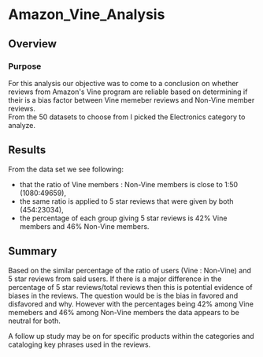 # Amazon_Vine_Analysis   
## Overview   
### Purpose   
For this analysis our objective was to come to a conclusion on whether reviews from Amazon's Vine program are reliable based on determining if their is a bias factor between Vine memeber reviews and Non-Vine member reviews.   
From the 50 datasets to choose from I picked the Electronics category to analyze.   


## Results   
From the data set we see following:   
* that the ratio of Vine members : Non-Vine members is close to 1:50 (1080:49659),   
* the same ratio is applied to 5 star reviews that were given by both (454:23034),   
* the percentage of each group giving 5 star reviews is 42% Vine members and 46% Non-Vine members.   

## Summary   
Based on the similar percentage of the ratio of users (Vine : Non-Vine) and 5 star reviews from said users. If there is a major difference in the percentage of 5 star reviews/total reviews then this is potential evidence of biases in the reviews. The question would be is the bias in favored and disfavored and why. However with the percentages being 42% among Vine memebers and 46% among Non-Vine members the data appears to be neutral for both.   
   
A follow up study may be on for specific products within the categories and cataloging key phrases used in the reviews.
